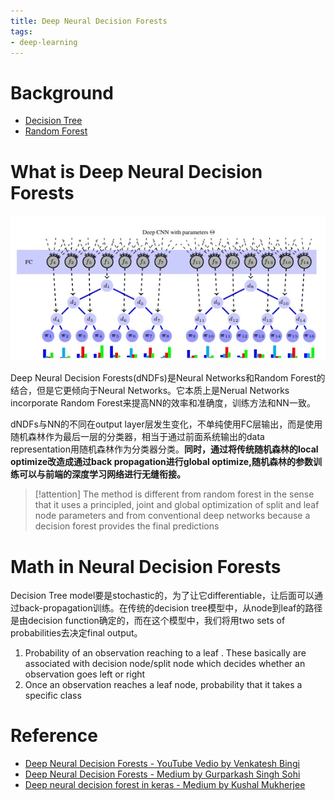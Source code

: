 ```yaml
---
title: Deep Neural Decision Forests
tags:
- deep-learning
---
```


# Background

* [Decision Tree](Deep_Learning_And_Machine_Learning/Deep_Learning_Block_and_Machine_Learning_Block/Decision_Tree.md)
* [Random Forest](Deep_Learning_And_Machine_Learning/Deep_Learning_Block_and_Machine_Learning_Block/Random_Forest.md)

# What is Deep Neural Decision Forests

![](Deep_Learning_And_Machine_Learning/Deep_Learning_Block_and_Machine_Learning_Block/attachments/Pasted%20image%2020230413112822.png)

Deep Neural Decision Forests(dNDFs)是Neural Networks和Random Forest的结合，但是它更倾向于Neural Networks。它本质上是Nerual Networks incorporate Random Forest来提高NN的效率和准确度，训练方法和NN一致。

dNDFs与NN的不同在output layer层发生变化，不单纯使用FC层输出，而是使用随机森林作为最后一层的分类器，相当于通过前面系统输出的data representation用随机森林作为分类器分类。**同时，通过将传统随机森林的local optimize改造成通过back propagation进行global optimize,随机森林的参数训练可以与前端的深度学习网络进行无缝衔接。**

> [!attention] 
>  The method is different from random forest in the sense that it uses a principled, joint and global optimization of split and leaf node parameters and from conventional deep networks because a decision forest provides the final predictions

# Math in Neural Decision Forests

Decision Tree model要是stochastic的，为了让它differentiable，让后面可以通过back-propagation训练。在传统的decision tree模型中，从node到leaf的路径是由decision function确定的，而在这个模型中，我们将用two sets of probabilities去决定final output。

1. Probability of an observation reaching to a leaf . These basically are associated with decision node/split node which decides whether an observation goes left or right
2. Once an observation reaches a leaf node, probability that it takes a specific class

 

# Reference

* [Deep Neural Decision Forests - YouTube Vedio by  Venkatesh Bingi](https://www.youtube.com/watch?v=Uaimgqv75dY)
* [Deep Neural Decision Forests - Medium by Gurparkash Singh Sohi](https://blog.goodaudience.com/deep-neural-decision-forests-b1dd39c4c6ce)
* [Deep neural decision forest in keras - Medium by Kushal Mukherjee](https://kushalmukherjee.medium.com/deep-neural-decision-forest-in-keras-60134d270bfe)

